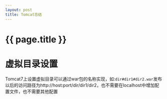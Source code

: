 ```yaml
---
layout: post
title: Tomcat总结
---
```

{{ page.title }}
================

# 虚拟目录设置

Tomcat7上设置虚拟目录可以通过war包的名称实现，如:`dir#dir1#dir2.war`发布以后的访问路径为http://host:port/dir/dir1/dir2，也不需要在localhost中增加配置文件，也不需要其他配置


